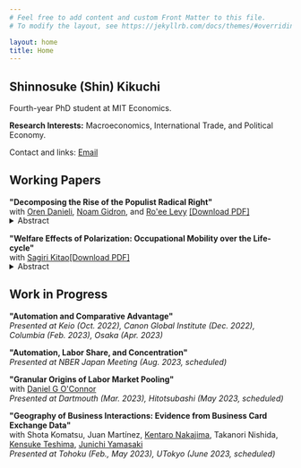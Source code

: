 ```yaml
---
# Feel free to add content and custom Front Matter to this file.
# To modify the layout, see https://jekyllrb.com/docs/themes/#overriding-theme-defaults

layout: home
title: Home
---
```


## Shinnosuke (Shin) Kikuchi
Fourth-year PhD student at MIT Economics.

**Research Interests:** Macroeconomics, International Trade, and Political Economy.


Contact and links: [Email](mailto:skikuchi@mit.edu)


## Working Papers

**"Decomposing the Rise of the Populist Radical Right"**<br>
with <a href="https://www.orendanieli.com/home" target="_blank">Oren Danieli</a>, 
<a href="https://scholar.harvard.edu/gidron/home" target="_blank">Noam Gidron</a>, 
and <a href="https://www.roeelevy.com/" target="_blank">Ro'ee Levy</a> <a href="/files/research/DGKL-Populism.pdf" target="_blank">[Download PDF]</a><br>
<details style="margin-bottom: 15px; margin-top: -15px">
	<summary>Abstract</summary>
	Support for populist radical right parties in Europe has dramatically increased in the twenty-first century. We decompose the rise of the populist radical right between 2005 and 2020 into four components: changes in party positions, changes in voter attributes (demographics and opinions), changes in voters' priorities, and a residual. We merge two wide data sets on party positions and voter attributes and estimate voter priorities using a probabilistic voting model. We find that shifts in party positions and changes in voter attributes explain only a negligible part of the rise of populist radical right parties. The primary driver behind the success of these parties lies in voters' changing priorities. Particularly, voters are less likely to decide which party to support based on parties' economic positions. Instead, voters---mainly older, non-unionized, low-educated men---increasingly prioritize nativist cultural issues. This allows populist radical right parties to tap into a pre-existing reservoir of culturally conservative voters.
</details>


**"Welfare Effects of Polarization: Occupational Mobility over the Life-cycle"**<br>
with <a href="https://sites.google.com/site/sagirikitao/home" target="_blank">Sagiri Kitao</a><a href="/files/research/KK-ROBOT.pdf" target="_blank">[Download PDF]</a><br>
<details style="margin-bottom: 15px; margin-top: -15px">
	<summary>Abstract</summary>
	What are the welfare effects of polarization: wage and employment losses of middle-class workers relative to low- and high-skill groups? We build a model of overlapping generations who choose consumption, savings, labor supply, and occupations over their life-cycles, and accumulate human capital. We simulate a wage shift observed since the early 1980s and investigate individuals’ responses. Polarization improves welfare of young individuals that are high-skilled, while it hurts low-skilled individuals across all ages and especially younger ones. The gain of the high-skilled is larger for generations entering in later periods, who can fully exploit the rising skill premium.
</details>

## Work in Progress

**"Automation and Comparative Advantage"**<br>
*Presented at Keio (Oct. 2022), Canon Global Institute (Dec. 2022), Columbia (Feb. 2023), Osaka (Apr. 2023)*<br>

**"Automation, Labor Share, and Concentration"** <br>
*Presented at NBER Japan Meeting (Aug. 2023, scheduled)*<br>

**"Granular Origins of Labor Market Pooling"**<br>
with  <a href="https://www.danielgoconnor.com" target="_blank">Daniel G O'Connor</a><br>
*Presented at Dartmouth (Mar. 2023), Hitotsubashi (May 2023, scheduled)*<br>

**"Geography of Business Interactions: Evidence from Business Card Exchange Data"** <br>
with Shota Komatsu, 
Juan Martínez, 
<a href="https://knakajima.weebly.com/" target="_blank">Kentaro Nakajima</a>, 
Takanori Nishida, 
<a href="https://sites.google.com/site/kensuketeshima/" target="_blank">Kensuke Teshima</a>, 
 <a href="https://www.junichiyamasaki.com/" target="_blank">Junichi Yamasaki</a><br>
*Presented at Tohoku (Feb., May 2023), UTokyo (June 2023, scheduled)*<br>